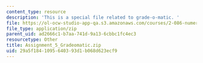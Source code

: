 ```yaml
---
content_type: resource
description: 'This is a special file related to grade-o-matic. '
file: https://ol-ocw-studio-app-qa.s3.amazonaws.com/courses/2-086-numerical-computation-for-mechanical-engineers-spring-2013/29a5f1841095640393d1b068d623ecf9_Assignment_5_Gradeomatic.zip
file_type: application/zip
parent_uid: ad2666c1-b7aa-741d-9a13-6cbbc1fc4ec3
resourcetype: Other
title: Assignment_5_Gradeomatic.zip
uid: 29a5f184-1095-6403-93d1-b068d623ecf9
---
```

